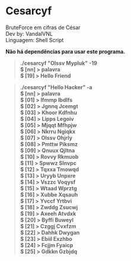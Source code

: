 # Cesarcyf
BruteForce em cifras de César<br>
Dev by: VandalVNL<br>
Linguagem: Shell Script<br>

<b>Não há dependências para usar este programa.<b>

<blockquote>
  ./cesarcyf "Olssv Mypluk" -19<br>
  $ [nn] > 	palavra<br>
  $ [19] >	Hello Friend<br>
</blockquote>

<blockquote>
  ./cesarcyf "Hello Hacker" -a<br>
  $ [nn] > 	palavra<br>
  $ [01] >	Ifmmp Ibdlfs<br>
  $ [02] >	Jgnnq Jcemgt<br>
  $ [03] >	Khoor Kdfnhu<br>
  $ [04] >	Lipps Legoiv<br>
  $ [05] >	Mjqqt Mfhpjw<br>
  $ [06] >	Nkrru Ngiqkx<br>
  $ [07] >	Olssv Ohjrly<br>
  $  [08] >	Pmttw Piksmz<br>
  $ [09] >	Qnuux Qjltna<br>
  $ [10] >	Rovvy Rkmuob<br>
  $ [11] >	Spwwz Slnvpc<br>
  $ [12] >	Tqxxa Tmowqd<br>
  $ [13] >	Uryyb Unpxre<br>
  $ [14] >	Vszzc Voqysf<br>
  $ [15] >	Wtaad Wprztg<br>
  $ [16] >	Xubbe Xqsauh<br>
  $ [17] >	Yvccf Yrtbvi<br>
  $ [18] >	Zwddg Zsucwj<br>
  $ [19] >	Axeeh Atvdxk<br>
  $ [20] >	Byffi Buweyl<br>
  $ [21] >	Czggj Cvxfzm<br>
  $ [22] >	Dahhk Dwygan<br>
  $ [23] >	Ebiil Exzhbo<br>
  $ [24] >	Fcjjm Fyaicp<br>
  $ [25] >	Gdkkn Gzbjdq<br>
</blockquote>
